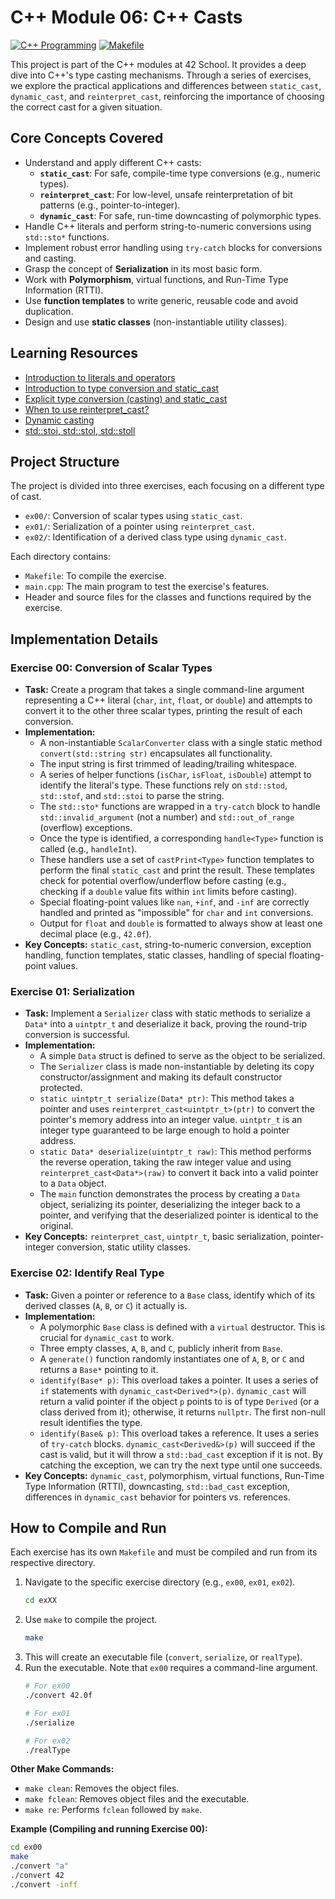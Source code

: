 # C++ Module 06: C++ Casts

[![C++ Programming](https://img.shields.io/badge/Language-C%2B%2B-blue.svg)](https://en.wikipedia.org/wiki/C%2B%2B)
[![Makefile](https://img.shields.io/badge/Build-Make-brightgreen.svg)](https://www.gnu.org/software/make/)

This project is part of the C++ modules at 42 School. It provides a deep dive into C++'s type casting mechanisms. Through a series of exercises, we explore the practical applications and differences between `static_cast`, `dynamic_cast`, and `reinterpret_cast`, reinforcing the importance of choosing the correct cast for a given situation.

## Core Concepts Covered

*   Understand and apply different C++ casts:
    *   **`static_cast`**: For safe, compile-time type conversions (e.g., numeric types).
    *   **`reinterpret_cast`**: For low-level, unsafe reinterpretation of bit patterns (e.g., pointer-to-integer).
    *   **`dynamic_cast`**: For safe, run-time downcasting of polymorphic types.
*   Handle C++ literals and perform string-to-numeric conversions using `std::sto*` functions.
*   Implement robust error handling using `try-catch` blocks for conversions and casting.
*   Grasp the concept of **Serialization** in its most basic form.
*   Work with **Polymorphism**, virtual functions, and Run-Time Type Information (RTTI).
*   Use **function templates** to write generic, reusable code and avoid duplication.
*   Design and use **static classes** (non-instantiable utility classes).

## Learning Resources

- [Introduction to literals and operators](https://www.learncpp.com/cpp-tutorial/introduction-to-literals-and-operators/)
- [Introduction to type conversion and static_cast](https://www.learncpp.com/cpp-tutorial/introduction-to-type-conversion-and-static_cast/)
- [Explicit type conversion (casting) and static_cast](https://www.learncpp.com/cpp-tutorial/explicit-type-conversion-casting-and-static-cast/)
- [When to use reinterpret_cast?](https://stackoverflow.com/questions/573294/when-to-use-reinterpret-cast)
- [Dynamic casting](https://www.learncpp.com/cpp-tutorial/dynamic-casting/)
- [std::stoi, std::stol, std::stoll](https://en.cppreference.com/w/cpp/string/basic_string/stol)

## Project Structure

The project is divided into three exercises, each focusing on a different type of cast.

*   `ex00/`: Conversion of scalar types using `static_cast`.
*   `ex01/`: Serialization of a pointer using `reinterpret_cast`.
*   `ex02/`: Identification of a derived class type using `dynamic_cast`.

Each directory contains:
*   `Makefile`: To compile the exercise.
*   `main.cpp`: The main program to test the exercise's features.
*   Header and source files for the classes and functions required by the exercise.

## Implementation Details

### Exercise 00: Conversion of Scalar Types

*   **Task:** Create a program that takes a single command-line argument representing a C++ literal (`char`, `int`, `float`, or `double`) and attempts to convert it to the other three scalar types, printing the result of each conversion.
*   **Implementation:**
    *   A non-instantiable `ScalarConverter` class with a single static method `convert(std::string str)` encapsulates all functionality.
    *   The input string is first trimmed of leading/trailing whitespace.
    *   A series of helper functions (`isChar`, `isFloat`, `isDouble`) attempt to identify the literal's type. These functions rely on `std::stod`, `std::stof`, and `std::stoi` to parse the string.
    *   The `std::sto*` functions are wrapped in a `try-catch` block to handle `std::invalid_argument` (not a number) and `std::out_of_range` (overflow) exceptions.
    *   Once the type is identified, a corresponding `handle<Type>` function is called (e.g., `handleInt`).
    *   These handlers use a set of `castPrint<Type>` function templates to perform the final `static_cast` and print the result. These templates check for potential overflow/underflow before casting (e.g., checking if a `double` value fits within `int` limits before casting).
    *   Special floating-point values like `nan`, `+inf`, and `-inf` are correctly handled and printed as "impossible" for `char` and `int` conversions.
    *   Output for `float` and `double` is formatted to always show at least one decimal place (e.g., `42.0f`).
*   **Key Concepts:** `static_cast`, string-to-numeric conversion, exception handling, function templates, static classes, handling of special floating-point values.

### Exercise 01: Serialization

*   **Task:** Implement a `Serializer` class with static methods to serialize a `Data*` into a `uintptr_t` and deserialize it back, proving the round-trip conversion is successful.
*   **Implementation:**
    *   A simple `Data` struct is defined to serve as the object to be serialized.
    *   The `Serializer` class is made non-instantiable by deleting its copy constructor/assignment and making its default constructor protected.
    *   `static uintptr_t serialize(Data* ptr)`: This method takes a pointer and uses `reinterpret_cast<uintptr_t>(ptr)` to convert the pointer's memory address into an integer value. `uintptr_t` is an integer type guaranteed to be large enough to hold a pointer address.
    *   `static Data* deserialize(uintptr_t raw)`: This method performs the reverse operation, taking the raw integer value and using `reinterpret_cast<Data*>(raw)` to convert it back into a valid pointer to a `Data` object.
    *   The `main` function demonstrates the process by creating a `Data` object, serializing its pointer, deserializing the integer back to a pointer, and verifying that the deserialized pointer is identical to the original.
*   **Key Concepts:** `reinterpret_cast`, `uintptr_t`, basic serialization, pointer-integer conversion, static utility classes.

### Exercise 02: Identify Real Type

*   **Task:** Given a pointer or reference to a `Base` class, identify which of its derived classes (`A`, `B`, or `C`) it actually is.
*   **Implementation:**
    *   A polymorphic `Base` class is defined with a `virtual` destructor. This is crucial for `dynamic_cast` to work.
    *   Three empty classes, `A`, `B`, and `C`, publicly inherit from `Base`.
    *   A `generate()` function randomly instantiates one of `A`, `B`, or `C` and returns a `Base*` pointing to it.
    *   `identify(Base* p)`: This overload takes a pointer. It uses a series of `if` statements with `dynamic_cast<Derived*>(p)`. `dynamic_cast` will return a valid pointer if the object `p` points to is of type `Derived` (or a class derived from it); otherwise, it returns `nullptr`. The first non-null result identifies the type.
    *   `identify(Base& p)`: This overload takes a reference. It uses a series of `try-catch` blocks. `dynamic_cast<Derived&>(p)` will succeed if the cast is valid, but it will throw a `std::bad_cast` exception if it is not. By catching the exception, we can try the next type until one succeeds.
*   **Key Concepts:** `dynamic_cast`, polymorphism, virtual functions, Run-Time Type Information (RTTI), downcasting, `std::bad_cast` exception, differences in `dynamic_cast` behavior for pointers vs. references.

## How to Compile and Run

Each exercise has its own `Makefile` and must be compiled and run from its respective directory.

1.  Navigate to the specific exercise directory (e.g., `ex00`, `ex01`, `ex02`).
    ```bash
    cd exXX
    ```
2.  Use `make` to compile the project.
    ```bash
    make
    ```
3.  This will create an executable file (`convert`, `serialize`, or `realType`).
4.  Run the executable. Note that `ex00` requires a command-line argument.
    ```bash
    # For ex00
    ./convert 42.0f
    
    # For ex01
    ./serialize

    # For ex02
    ./realType
    ```

**Other Make Commands:**

*   `make clean`: Removes the object files.
*   `make fclean`: Removes object files and the executable.
*   `make re`: Performs `fclean` followed by `make`.

**Example (Compiling and running Exercise 00):**

```bash
cd ex00
make
./convert "a"
./convert 42
./convert -inff
```